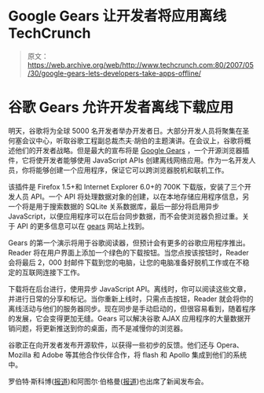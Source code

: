 # Google Gears 让开发者将应用离线 TechCrunch

> 原文：<https://web.archive.org/web/http://www.techcrunch.com:80/2007/05/30/google-gears-lets-developers-take-apps-offline/>

# 谷歌 Gears 允许开发者离线下载应用

明天，谷歌将为全球 5000 名开发者举办开发者日。大部分开发人员将聚集在圣何塞会议中心，听取谷歌工程副总裁杰夫·胡伯的主题演讲。在会议上，谷歌将概述他们的开发者战略。但是最大的宣布将是 [Google Gears](https://web.archive.org/web/20221224072038/http://gears.google.com/) ，一个开源浏览器插件，它将使开发者能够使用 JavaScript APIs 创建离线网络应用。作为一名开发人员，你将能够创建一个应用程序，保证它可以跨浏览器脱机和联机工作。

该插件是 Firefox 1.5+和 Internet Explorer 6.0+的 700K 下载版，安装了三个开发人员 API。一个 API 将处理数据对象的创建，以在本地存储应用程序信息，另一个将是用于搜索数据的 SQLite 关系数据库，最后一部分将启用异步 JavaScript，以便应用程序可以在后台同步数据，而不会使浏览器负担过重。关于 API 的更多信息可以在 [gears](https://web.archive.org/web/20221224072038/http://gears.google.com/) 网站上找到。

Gears 的第一个演示将用于谷歌阅读器，但预计会有更多的谷歌应用程序推出。Reader 将在用户界面上添加一个绿色的下载按钮。当您点按该按钮时，Reader 会将最后 2，000 封邮件下载到您的电脑，让您的电脑准备好脱机工作或在不稳定的互联网连接下工作。

下载将在后台进行，使用异步 JavaScript API。离线时，你可以阅读这些文章，并进行日常的分享和标记。当你重新上线时，只需点击按钮，Reader 就会将你的离线活动与他们的服务器同步。现在同步是手动启动的，但很容易看到，随着程序的发展，它会变得更加无缝。Gears 可以解决谷歌 AJAX 应用程序的大量数据开销问题，将更新推送到你的桌面，而不是减慢你的浏览器。

谷歌正在向开发者发布开源软件，以获得一些初步的反馈。他们还与 Opera、Mozilla 和 Adobe 等其他合作伙伴合作，将 flash 和 Apollo 集成到他们的系统中。

罗伯特·斯科博([报道](https://web.archive.org/web/20221224072038/http://scobleizer.com/2007/05/30/google-brings-developers-offline-with-gears-new-offline-reader/))和阿图尔·伯格曼([报道](https://web.archive.org/web/20221224072038/http://radar.oreilly.com/archives/2007/05/google_releases.html))也出席了新闻发布会。
